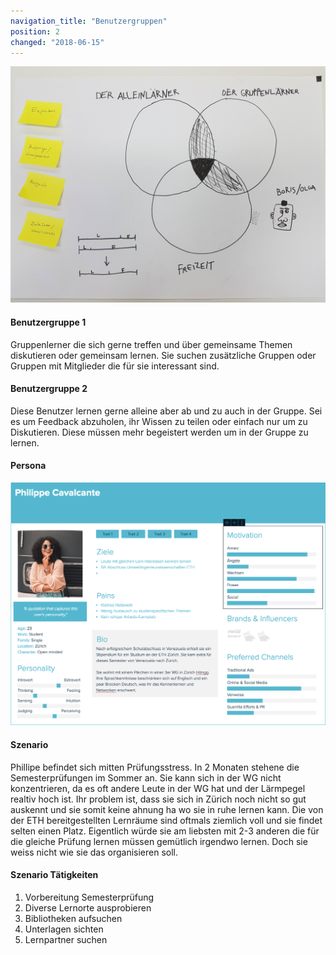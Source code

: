 ```yaml
---
navigation_title: "Benutzergruppen"
position: 2
changed: "2018-06-15"
---
```



![Benutzergruppen Übersicht](_media/benutzergruppen_uebersicht.jpg)


#### Benutzergruppe 1
Gruppenlerner die sich gerne treffen und über gemeinsame Themen diskutieren oder gemeinsam lernen. Sie suchen zusätzliche Gruppen oder Gruppen mit Mitglieder die für sie interessant sind.


#### Benutzergruppe 2
Diese Benutzer lernen gerne alleine aber ab und zu auch in der Gruppe. Sei es um Feedback abzuholen, ihr Wissen zu teilen oder einfach nur um zu Diskutieren. Diese müssen mehr begeistert werden um in der Gruppe zu lernen.

#### Persona
![Persona](_media/benutzergruppen_persona.png)



#### Szenario
Phillipe befindet sich mitten Prüfungsstress. In 2 Monaten stehene die Semesterprüfungen im Sommer an. Sie kann sich in der WG nicht konzentrieren, da es oft andere Leute in der WG hat und der Lärmpegel realtiv hoch ist. Ihr problem ist, dass sie sich in Zürich noch nicht so gut auskennt und sie somit keine ahnung ha wo sie in ruhe lernen kann. Die von der ETH bereitgestellten Lernräume sind oftmals ziemlich voll und sie findet selten einen Platz. Eigentlich würde sie am liebsten mit 2-3 anderen die für die gleiche Prüfung lernen müssen gemütlich irgendwo lernen. Doch sie weiss nicht wie sie das organisieren soll. 

#### Szenario Tätigkeiten
1. Vorbereitung Semesterprüfung
2. Diverse Lernorte ausprobieren
3. Bibliotheken aufsuchen
4. Unterlagen sichten
5. Lernpartner suchen

